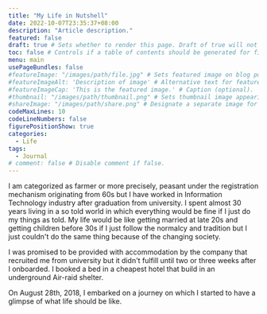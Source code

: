 ```yaml
---
title: "My Life in Nutshell"
date: 2022-10-07T23:35:37+08:00
description: "Article description."
featured: false
draft: true # Sets whether to render this page. Draft of true will not be rendered.
toc: false # Controls if a table of contents should be generated for first-level links automatically.
menu: main
usePageBundles: false
#featureImage: "/images/path/file.jpg" # Sets featured image on blog post.
#featureImageAlt: 'Description of image' # Alternative text for featured image.
#featureImageCap: 'This is the featured image.' # Caption (optional).
#thumbnail: "/images/path/thumbnail.png" # Sets thumbnail image appearing inside card on homepage.
#shareImage: "/images/path/share.png" # Designate a separate image for social media sharing.
codeMaxLines: 10
codeLineNumbers: false
figurePositionShow: true
categories:
  - Life
tags: 
  - Journal
# comment: false # Disable comment if false.
---
```


I am categorized as farmer or more precisely, peasant under the registration mechanism originating from 60s but I have worked in Information Technology industry after graduation from university. I spent almost 30 years living in a so told world in which everything would be fine if I just do my things as told. My life would be like getting married at late 20s and getting children before 30s if I just follow the normalcy and tradition but I just couldn't do the same thing because of the changing society. 

I was promised to be provided with accommodation by the company that recruited me from university but it didn't fulfill until two or three weeks after I onboarded. I booked a bed in a cheapest hotel that build in an underground Air-raid shelter.

On August 28th, 2018, I embarked on a journey on which I started to have a glimpse of what life should be like. 